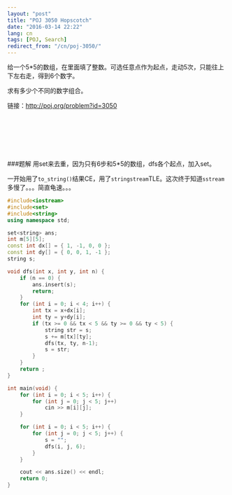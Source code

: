 ```yaml
---
layout: "post"
title: "POJ 3050 Hopscotch"
date: "2016-03-14 22:22"
lang: cn
tags: [POJ, Search]
redirect_from: "/cn/poj-3050/"
---
```


给一个5*5的数组，在里面填了整数。可选任意点作为起点，走动5次，只能往上下左右走，得到6个数字。

求有多少个不同的数字组合。

链接：http://poj.org/problem?id=3050

<br>
<br>
<br>
<br>
<br>

###题解
用set来去重，因为只有6步和5*5的数组，dfs各个起点，加入set。

一开始用了`to_string()`结果CE，用了`stringstream`TLE。这次终于知道`sstream`多慢了。。。简直龟速。。。


```cpp
#include<iostream>
#include<set>
#include<string>
using namespace std;

set<string> ans;
int m[5][5];
const int dx[] = { 1, -1, 0, 0 };
const int dy[] = { 0, 0, 1, -1 };
string s;

void dfs(int x, int y, int n) {
	if (n == 0) {
		ans.insert(s);
		return;
	}
	for (int i = 0; i < 4; i++) {
		int tx = x+dx[i];
		int ty = y+dy[i];
		if (tx >= 0 && tx < 5 && ty >= 0 && ty < 5) {
			string str = s;
			s += m[tx][ty];
			dfs(tx, ty, n-1);
			s = str;
		}
	}
	return ;
}

int main(void) {
	for (int i = 0; i < 5; i++) {
		for (int j = 0; j < 5; j++)
			cin >> m[i][j];
	}

	for (int i = 0; i < 5; i++) {
		for (int j = 0; j < 5; j++) {
			s = "";
			dfs(i, j, 6);
		}
	}

	cout << ans.size() << endl;
	return 0;
}
```
